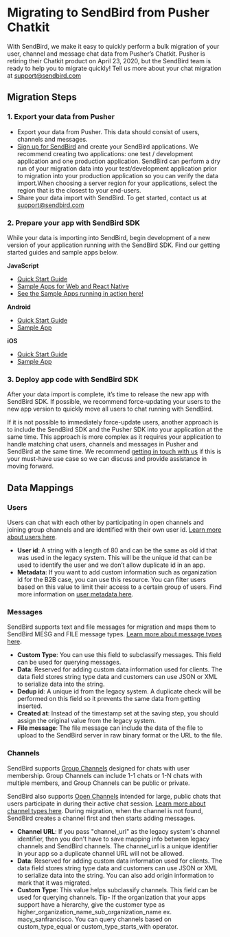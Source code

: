 # Migrating to SendBird from Pusher Chatkit

With SendBird, we make it easy to quickly perform a bulk migration of your user, channel and message chat data from Pusher’s Chatkit. Pusher is retiring their Chatkit product on April 23, 2020, but the SendBird team is ready to help you to migrate quickly! Tell us more about your chat migration at [support@sendbird.com](support@sendbird.com)

## Migration Steps
### 1. Export your data from Pusher
* Export your data from Pusher. This data should consist of users, channels and messages. 
* [Sign up for SendBird](https://dashboard.sendbird.com/auth/signup) and create your SendBird applications. 
    We recommend creating two applications: one test / development application and one production application. SendBird can perform a dry run of your migration data into your test/development application prior to migration into your production application so you can verify the data import.When choosing a server region for your applications, select the region that is the closest to your end-users.
* Share your data import with SendBird. To get started, contact us at [support@sendbird.com](support@sendbird.com)

### 2. Prepare your app with SendBird SDK
While your data is importing into SendBird, begin development of a new version of your application running with the SendBird SDK. Find our getting started guides and sample apps below.

**JavaScript**
* [Quick Start Guide](https://docs.sendbird.com/javascript) 
* [Sample Apps for Web and React Native](https://github.com/sendbird/sendbird-javascript) 
* [See the Sample Apps running in action here!](http://sample.sendbird.com)

**Android**
* [Quick Start Guide](https://docs.sendbird.com/android) 
* [Sample App](https://github.com/sendbird/sendbird-android)

**iOS**
* [Quick Start Guide](https://docs.sendbird.com/ios) 
* [Sample App](https://github.com/sendbird/SendBird-iOS)

### 3. Deploy app code with SendBird SDK
After your data import is complete, it’s time to release the new app with SendBird SDK. If possible, we recommend force-updating your users to the new app version to quickly move all users to chat running with SendBird. 

If it is not possible to immediately force-update users, another approach is to include the SendBird SDK and the Pusher SDK into your application at the same time. This approach is more complex as it requires your application to handle matching chat users, channels and messages in Pusher and SendBird at the same time. We recommend [getting in touch with us](support@sendbird.com) if this is your must-have use case so we can discuss and provide assistance in moving forward.

## Data Mappings
### Users 
Users can chat with each other by participating in open channels and joining group channels and are identified with their own user id. [Learn more about users here](https://docs.sendbird.com/platform/user).
* **User id**: A string with a length of 80 and can be the same as old id that was used in the legacy system. This will be the unique id that can be used to identify the user and we don’t allow duplicate id in an app. 
* **Metadata**: If you want to add custom information such as organization id for the B2B case, you can use this resource. You can filter users based on this value to limit their access to a certain group of users. Find more information on [user metadata here](https://docs.sendbird.com/platform/user_metadata).


### Messages 
SendBird supports text and file messages for migration and maps them to SendBird MESG and FILE message types.
[Learn more about message types here](https://docs.sendbird.com/platform/messages).
* **Custom Type**: You can use this field to subclassify messages. This field can be used for querying messages.
* **Data**: Reserved for adding custom data information used for clients. The data field stores string type data and customers can use JSON or XML to serialize data into the string. 
* **Dedup id**: A unique id from the legacy system. A duplicate check will be performed on this field so it prevents the same data from getting inserted. 
* **Created at**: Instead of the timestamp set at the saving step, you should assign the original value from the legacy system. 
* **File message**: The file message can include the data of the file to upload to the SendBird server in raw binary format or the URL to the file.


### Channels 
SendBird supports [Group Channels](https://docs.sendbird.com/platform/group_channel#3_create_a_channel) designed for chats with user membership. Group Channels can include 1-1 chats or 1-N chats with multiple members, and Group Channels can be public or private. 

SendBird also supports [Open Channels](https://docs.sendbird.com/platform/open_channel) intended for large, public chats that users participate in during their active chat session. [Learn more about channel types here](https://docs.sendbird.com/platform/channel_type#2_channel_types).
During migration, when the channel is not found, SendBird creates a channel first and then starts adding messages. 
* **Channel URL**: If you pass "channel_url" as the legacy system's channel identifier, then you don't have to save mapping info between legacy channels and SendBird channels. The channel_url is a unique identifier in your app so a duplicate channel URL will not be allowed. 
* **Data**: Reserved for adding custom data information used for clients. The data field stores string type data and customers can use JSON or XML to serialize data into the string. You can also add origin information to mark that it was migrated. 
* **Custom Type**: This value helps subclassify channels. This field can be used for querying channels. Tip- If the organization that your apps support have a hierarchy, give the customer type as higher_organization_name_sub_organization_name ex. macy_sanfrancisco. You can query channels based on custom_type_equal or custom_type_starts_with operator.
